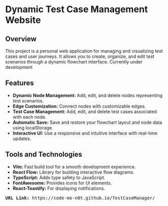 <h1>Dynamic Test Case Management Website</h1>

<h2>Overview</h2>
<p>This project is a personal web application for managing and visualizing test cases and user journeys. It allows you to create, organize, and edit test scenarios through a dynamic flowchart interface. Currently under development</p>

<h2>Features</h2>
<ul>
    <li><strong>Dynamic Node Management:</strong> Add, edit, and delete nodes representing test scenarios.</li>
    <li><strong>Edge Customization:</strong> Connect nodes with customizable edges.</li>
    <li><strong>Test Case Management:</strong> Add, edit, and delete test cases associated with each node.</li>
    <li><strong>Automatic Save:</strong> Save and restore your flowchart layout and node data using localStorage.</li>
    <li><strong>Interactive UI:</strong> Use a responsive and intuitive interface with real-time updates.</li>
</ul>

<h2>Tools and Technologies</h2>
<ul>
    <li><strong>Vite:</strong> Fast build tool for a smooth development experience.</li>
    <li><strong>React Flow:</strong> Library for building interactive flow diagrams.</li>
    <li><strong>TypeScript:</strong> Adds type safety to JavaScript.</li>
    <li><strong>FontAwesome:</strong> Provides icons for UI elements.</li>
    <li><strong>React-Toastify:</strong> For displaying notifications.</li>
</ul>

<pre><b>URL Link:</b> https://code-me-n0t.github.io/TestCaseManager/</pre>
